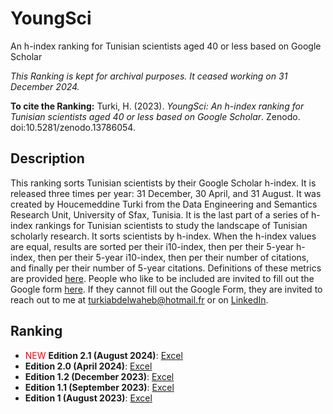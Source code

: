 # YoungSci
An h-index ranking for Tunisian scientists aged 40 or less based on Google Scholar

*This Ranking is kept for archival purposes. It ceased working on 31 December 2024.*

**To cite the Ranking:** Turki, H. (2023). *YoungSci: An h-index ranking for Tunisian scientists aged 40 or less based on Google Scholar*. Zenodo. doi:10.5281/zenodo.13786054.

## Description
This ranking sorts Tunisian scientists by their Google Scholar h-index. It is released three times per year: 31 December, 30 April, and 31 August. It was created by Houcemeddine Turki from the Data Engineering and Semantics Research Unit, University of Sfax, Tunisia. It is the last part of a series of h-index rankings for Tunisian scientists to study the landscape of Tunisian scholarly research. It sorts scientists by h-index. When the h-index values are equal, results are sorted per their i10-index, then per their 5-year h-index, then per their 5-year i10-index, then per their number of citations, and finally per their number of 5-year citations. Definitions of these metrics are provided [here](https://guides.library.cornell.edu/c.php?g=32272&p=203388). People who like to be included are invited to fill out the Google form [here](https://forms.gle/q4eBsgL94cbMHA6w7). If they cannot fill out the Google Form, they are invited to reach out to me at turkiabdelwaheb@hotmail.fr or on [LinkedIn](https://www.linkedin.com/in/houcemeddine-turki-80305834/).

## Ranking
-  <span style="color:red">NEW</span> **Edition 2.1 (August 2024)**: [Excel](https://github.com/csisc/YoungSci/raw/main/ranking_Aug-2024.xlsx)
-  **Edition 2.0 (April 2024)**: [Excel](https://github.com/csisc/YoungSci/raw/main/ranking_Apr-2024.xlsx)
-  **Edition 1.2 (December 2023)**: [Excel](https://github.com/csisc/YoungSci/raw/main/ranking_Dec-2023.xlsx)
-  **Edition 1.1 (September 2023)**: [Excel](https://github.com/csisc/YoungSci/raw/main/ranking_Sep-2023.xlsx)
-  **Edition 1 (August 2023)**: [Excel](https://github.com/csisc/YoungSci/raw/main/ranking_Aug-2023.xlsx)
